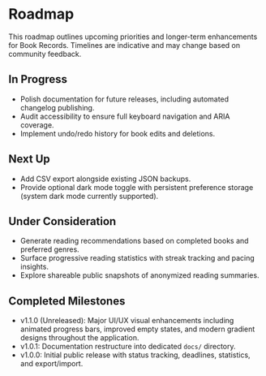 # Roadmap

This roadmap outlines upcoming priorities and longer-term enhancements for Book Records. Timelines are indicative and may change based on community feedback.

## In Progress

- Polish documentation for future releases, including automated changelog publishing.
- Audit accessibility to ensure full keyboard navigation and ARIA coverage.
- Implement undo/redo history for book edits and deletions.

## Next Up

- Add CSV export alongside existing JSON backups.
- Provide optional dark mode toggle with persistent preference storage (system dark mode currently supported).

## Under Consideration

- Generate reading recommendations based on completed books and preferred genres.
- Surface progressive reading statistics with streak tracking and pacing insights.
- Explore shareable public snapshots of anonymized reading summaries.

## Completed Milestones

- v1.1.0 (Unreleased): Major UI/UX visual enhancements including animated progress bars, improved empty states, and modern gradient designs throughout the application.
- v1.0.1: Documentation restructure into dedicated `docs/` directory.
- v1.0.0: Initial public release with status tracking, deadlines, statistics, and export/import.
